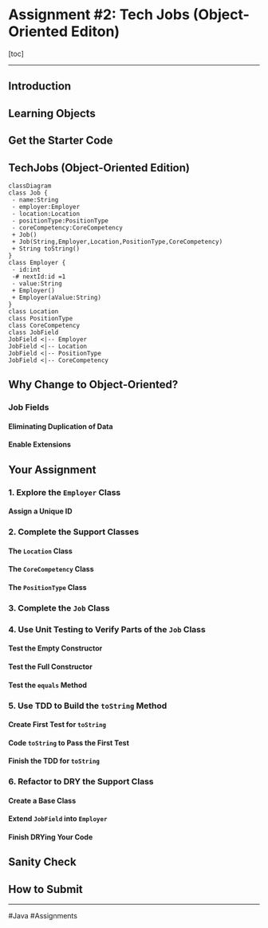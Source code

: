 # Assignment #2: Tech Jobs (Object-Oriented Editon)

[toc]

---

## Introduction

## Learning Objects

## Get the Starter Code

## TechJobs (Object-Oriented Edition)

```mermaid
classDiagram
class Job {
 - name:String
 - employer:Employer
 - location:Location
 - positionType:PositionType
 - coreCompetency:CoreCompetency
 + Job()
 + Job(String,Employer,Location,PositionType,CoreCompetency)
 + String toString()
}
class Employer {
 - id:int
 -# nextId:id =1
 - value:String
 + Employer()
 + Employer(aValue:String)
}
class Location
class PositionType
class CoreCompetency
class JobField
JobField <|-- Employer
JobField <|-- Location
JobField <|-- PositionType
JobField <|-- CoreCompetency
```

## Why Change to Object-Oriented?

### Job Fields

#### Eliminating Duplication of Data

#### Enable Extensions

## Your Assignment

### 1. Explore the `Employer` Class

#### Assign a Unique ID

### 2. Complete the Support Classes

#### The `Location` Class

#### The `CoreCompetency` Class

#### The `PositionType` Class

### 3. Complete the `Job` Class

### 4. Use Unit Testing to Verify Parts of the `Job` Class

#### Test the Empty Constructor

#### Test the Full Constructor

#### Test the `equals` Method

### 5. Use TDD to Build the `toString` Method

#### Create First Test for `toString`

#### Code `toString` to Pass the First Test

#### Finish the TDD for `toString`

### 6. Refactor to DRY the Support Class

#### Create a Base Class

#### Extend `JobField` into `Employer`

#### Finish DRYing Your Code

## Sanity Check

## How to Submit

---

#Java #Assignments











